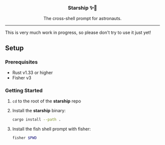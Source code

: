 <h3 align="center">Starship ✨🚀</h3>
<p align="center">The cross-shell prompt for astronauts.</p>

---

This is very much work in progress, so please don't try to use it just yet!

## Setup

### Prerequisites

- Rust v1.33 or higher
- Fisher v3

### Getting Started

1. `cd` to the root of the **starship** repo
1. Install the **starship** binary:

    ```bash
    cargo install --path .
    ```

1. Install the fish shell prompt with fisher:

    ```bash
    fisher $PWD
    ```

